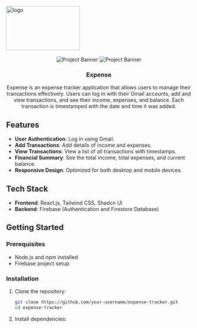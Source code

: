 <div>
  <img src="https://github.com/Devemmy01/Xpense/assets/87545460/ebd78638-4997-488a-885b-cf5117d9d58c" alt="logo" style="width: 200px; height: 120px;">
</div>

<div align="center">
  <br />
      <img src="https://github.com/Devemmy01/Xpense/assets/87545460/5ddd9012-afce-4731-9625-185bc2681bfe" alt="Project Banner">
      <img src="https://github.com/Devemmy01/Xpense/assets/87545460/17d8087d-aaec-479e-849a-cd54a800887c" alt="Project Banner">

  <br />

  <h3 align="center">Expense</h3>

   <div align="center">
     Expense is an expense tracker application that allows users to manage their transactions effectively. Users can log in with their Gmail accounts, add and view transactions, and see their income, expenses, and balance. Each transaction is timestamped with the date and time it was added.
  </div>
</div>

## Features

- **User Authentication**: Log in using Gmail.
- **Add Transactions**: Add details of income and expenses.
- **View Transactions**: View a list of all transactions with timestamps.
- **Financial Summary**: See the total income, total expenses, and current balance.
- **Responsive Design**: Optimized for both desktop and mobile devices.

## Tech Stack

- **Frontend**: React.js, Tailwind CSS, Shadcn UI
- **Backend**: Firebase (Authentication and Firestore Database)

## Getting Started

### Prerequisites

- Node.js and npm installed
- Firebase project setup

### Installation

1. Clone the repository:
   ```bash
   git clone https://github.com/your-username/expense-tracker.git
   cd expense-tracker

2. Install dependencies:
